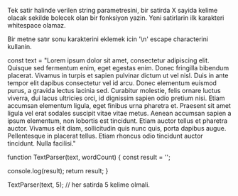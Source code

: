 Tek satir halinde verilen string parametresini, bir satirda X sayida kelime olacak sekilde bolecek olan bir fonksiyon yazin. Yeni satirlarin ilk karakteri whitespace olamaz.

Bir metne satır sonu karakterini eklemek icin '\n' escape characterini kullanin.

const text = "Lorem ipsum dolor sit amet, consectetur adipiscing elit. Quisque sed fermentum enim, eget egestas enim. Donec fringilla bibendum placerat. Vivamus in turpis et sapien pulvinar dictum ut vel nisl. Duis in ante tempor elit dapibus consectetur vel id arcu. Donec elementum euismod purus, a gravida lectus lacinia sed. Curabitur molestie, felis ornare luctus viverra, dui lacus ultricies orci, id dignissim sapien odio pretium nisi. Etiam accumsan elementum ligula, eget finibus urna pharetra et. Praesent sit amet ligula vel erat sodales suscipit vitae vitae metus. Aenean accumsan sapien a ipsum elementum, non lobortis est tincidunt. Etiam auctor tellus et pharetra auctor. Vivamus elit diam, sollicitudin quis nunc quis, porta dapibus augue. Pellentesque in placerat tellus. Etiam rhoncus odio tincidunt auctor tincidunt. Nulla facilisi."

function TextParser(text, wordCount) {
   const result = '';

   console.log(result);
   return result;
}

TextParser(text, 5); // her satirda 5 kelime olmali.
